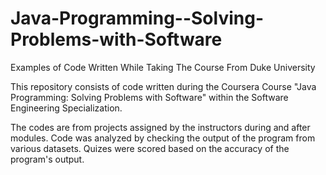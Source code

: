 # Java-Programming--Solving-Problems-with-Software
Examples of Code Written While Taking The Course From Duke University

This repository consists of code written during the Coursera Course "Java Programming: Solving Problems with Software" within the Software Engineering Specialization.

The codes are from projects assigned by the instructors during and after modules. Code was analyzed by checking the output of the program from various datasets.
Quizes were scored based on the accuracy of the program's output.
